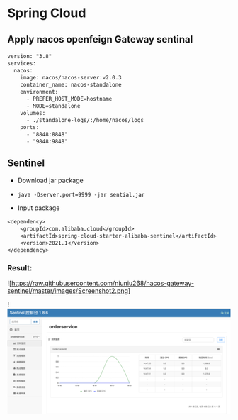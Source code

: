 # Spring Cloud
## Apply nacos openfeign Gateway sentinal

```
version: "3.8"
services:
  nacos:
    image: nacos/nacos-server:v2.0.3
    container_name: nacos-standalone
    environment:
      - PREFER_HOST_MODE=hostname
      - MODE=standalone
    volumes:
      - ./standalone-logs/:/home/nacos/logs
    ports:
      - "8848:8848"
      - "9848:9848"
```

## Sentinel

- Download jar package
- ``` java -Dserver.port=9999 -jar sential.jar ```

- Input package 
``` <!-- https://mvnrepository.com/artifact/com.alibaba.cloud/spring-cloud-starter-alibaba-sentinel -->
<dependency>
    <groupId>com.alibaba.cloud</groupId>
    <artifactId>spring-cloud-starter-alibaba-sentinel</artifactId>
    <version>2021.1</version>
</dependency>

```

### Result:

!<image2>[https://raw.githubusercontent.com/niuniu268/nacos-gateway-sentinel/master/images/Screenshot2.png]

!<img src="https://raw.githubusercontent.com/niuniu268/nacos-gateway-sentinel/master/images/Screenshot3.png">



